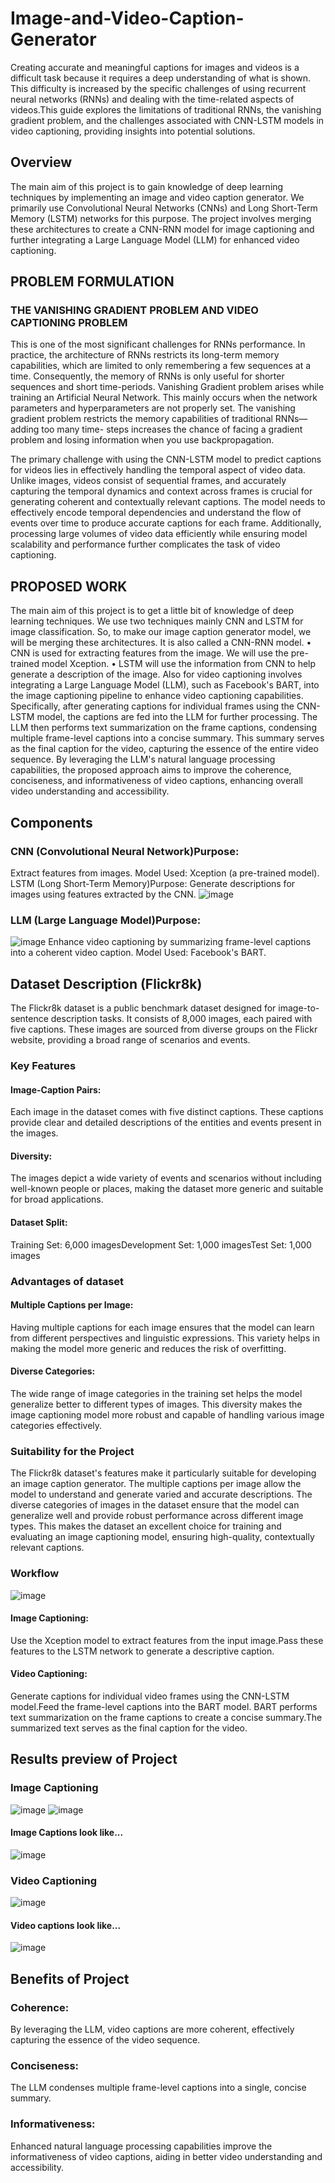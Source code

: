# Image-and-Video-Caption-Generator
Creating accurate and meaningful captions for images and videos is a difficult task because it requires a deep understanding of what is shown. This difficulty is increased by the specific challenges of using recurrent neural networks (RNNs) and dealing with the time-related aspects of videos.This guide explores the limitations of traditional RNNs, the vanishing gradient problem, and the challenges associated with CNN-LSTM models in video captioning, providing insights into potential solutions.

## Overview
The main aim of this project is to gain knowledge of deep learning techniques by implementing an image and video caption generator. We primarily use Convolutional Neural Networks (CNNs) and Long Short-Term Memory (LSTM) networks for this purpose. 
The project involves merging these architectures to create a CNN-RNN model for image captioning and further integrating a Large Language Model (LLM) for enhanced video captioning.

## PROBLEM FORMULATION
### THE VANISHING GRADIENT PROBLEM AND  VIDEO CAPTIONING PROBLEM 
This is one of the most significant challenges for RNNs performance. In practice, the 
architecture of RNNs restricts its long-term memory capabilities, which are limited to only 
remembering a few sequences at a time. Consequently, the memory of RNNs is only useful for 
shorter sequences and short time-periods. 
Vanishing Gradient problem arises while training an Artificial Neural Network. This mainly 
occurs when the network parameters and hyperparameters are not properly set. The vanishing 
gradient problem restricts the memory capabilities of traditional RNNs—adding too many time-
steps increases the chance of facing a gradient problem and losing information when you use 
backpropagation.

The primary challenge with using the CNN-LSTM model to predict captions for videos lies in 
effectively handling the temporal aspect of video data. Unlike images, videos consist of 
sequential frames, and accurately capturing the temporal dynamics and context across frames 
is crucial for generating coherent and contextually relevant captions. The model needs to 
effectively encode temporal dependencies and understand the flow of events over time to 
produce accurate captions for each frame. Additionally, processing large volumes of video data 
efficiently while ensuring model scalability and performance further complicates the task of 
video captioning.

## PROPOSED WORK 
The main aim of this project is to get a little bit of knowledge of deep learning techniques. We 
use two techniques mainly CNN and LSTM for image classification. So, to make our image 
caption generator model, we will be merging these architectures. It is also called a CNN-RNN 
model. 
• CNN is used for extracting features from the image. We will use the pre-trained model Xception.
• LSTM will use the information from CNN to help generate a description of the image. 
Also for video captioning  involves integrating a Large Language Model (LLM), such as 
Facebook's   BART, into the image captioning pipeline to enhance video captioning capabilities. 
Specifically,  after generating captions for individual frames using the CNN-LSTM model, the 
captions are fed into the LLM for further processing. The LLM then performs text 
summarization on the frame captions, condensing multiple frame-level captions into a concise 
summary. This summary serves as the final caption for the video, capturing the essence of the 
entire video sequence. By leveraging the LLM's natural language processing capabilities, the 
proposed approach aims to improve the coherence, conciseness, and informativeness of video 
captions, enhancing overall video understanding and accessibility.

## Components

### CNN (Convolutional Neural Network)Purpose: 
Extract features from images.
Model Used: Xception (a pre-trained model).
LSTM (Long Short-Term Memory)Purpose: Generate descriptions for images using features extracted by the CNN.
![image](https://github.com/kirtimandloi/Image-and-Video-Caption-Generator/assets/159609273/9c108e25-06ea-405c-9d3a-7f5b2eb08990)

### LLM (Large Language Model)Purpose:
![image](https://github.com/kirtimandloi/Image-and-Video-Caption-Generator/assets/159609273/20f511a2-2417-4723-88c6-8b6b0136be1c)
Enhance video captioning by summarizing frame-level captions into a coherent video caption. 
Model Used: Facebook's BART.

## Dataset Description (Flickr8k)
The Flickr8k dataset is a public benchmark dataset designed for image-to-sentence description tasks. It consists of 8,000 images, each paired with five captions. These images are sourced from diverse groups on the Flickr website, providing a broad range of scenarios and events.

### Key Features
#### Image-Caption Pairs: 
Each image in the dataset comes with five distinct captions. 
These captions provide clear and detailed descriptions of the entities and events present in the images.
#### Diversity: 
The images depict a wide variety of events and scenarios without including well-known people or places, making the dataset more generic and suitable for broad applications.
#### Dataset Split:
  Training Set: 6,000 
  imagesDevelopment Set: 1,000 
  imagesTest Set: 1,000 images
  
### Advantages of dataset
#### Multiple Captions per Image:
Having multiple captions for each image ensures that the model can learn from different perspectives and linguistic expressions.
This variety helps in making the model more generic and reduces the risk of overfitting.
#### Diverse Categories:
The wide range of image categories in the training set helps the model generalize better to different types of images.
This diversity makes the image captioning model more robust and capable of handling various image categories effectively.

### Suitability for the Project
The Flickr8k dataset's features make it particularly suitable for developing an image caption generator. The multiple captions per image allow the model to understand and generate varied and accurate descriptions. The diverse categories of images in the dataset ensure that the model can generalize well and provide robust performance across different image types. This makes the dataset an excellent choice for training and evaluating an image captioning model, ensuring high-quality, contextually relevant captions.

### Workflow
![image](https://github.com/kirtimandloi/Image-and-Video-Caption-Generator/assets/159609273/eaaee03a-ddd1-4300-a7fa-f45dca754918)

#### Image Captioning: 
Use the Xception model to extract features from the input image.Pass these features to the LSTM network to generate a descriptive caption.
#### Video Captioning:
Generate captions for individual video frames using the CNN-LSTM model.Feed the frame-level captions into the BART model.
BART performs text summarization on the frame captions to create a concise summary.The summarized text serves as the final caption for the video.

## Results preview of Project
### Image Captioning 
![image](https://github.com/kirtimandloi/Image-and-Video-Caption-Generator/assets/159609273/3b2e792a-5231-4d09-8dec-2edde2b56a22)
![image](https://github.com/kirtimandloi/Image-and-Video-Caption-Generator/assets/159609273/01e28aba-692c-4e7f-9b32-b83c004353e4)
#### Image Captions look like...
![image](https://github.com/kirtimandloi/Image-and-Video-Caption-Generator/assets/159609273/ce9ad5f0-74ce-4b46-8169-d8d345e4865d)

### Video Captioning
![image](https://github.com/kirtimandloi/Image-and-Video-Caption-Generator/assets/159609273/ab8c5dd5-198f-4add-a188-780d6ea9b703)
#### Video captions look like...
![image](https://github.com/kirtimandloi/Image-and-Video-Caption-Generator/assets/159609273/a6e669e0-eef6-4b21-9899-f1303bf2d0e0)


## Benefits of Project
### Coherence: 
By leveraging the LLM, video captions are more coherent, effectively capturing the essence of the video sequence.
### Conciseness: 
The LLM condenses multiple frame-level captions into a single, concise summary.
### Informativeness: 
Enhanced natural language processing capabilities improve the informativeness of video captions, aiding in better video understanding and accessibility.
